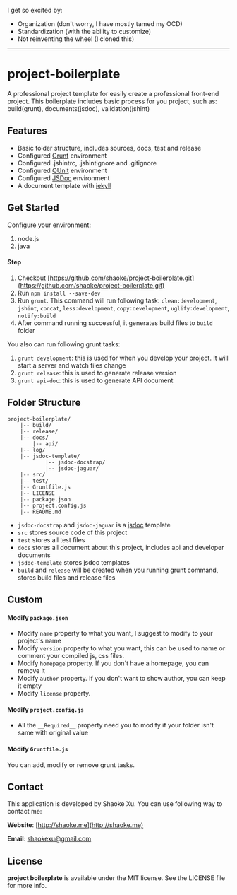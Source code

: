 I get so excited by:
- Organization (don't worry, I have mostly tamed my OCD)
- Standardization (with the ability to customize)
- Not reinventing the wheel (I cloned this)
------------------------------------------------------------------------

# project-boilerplate

A professional project template for easily create a professional front-end project. This boilerplate includes basic process for you project, such as: build(grunt), documents(jsdoc), validation(jshint)

## Features
* Basic folder structure, includes sources, docs, test and release
* Configured [Grunt](http://gruntjs.com) environment
* Configured .jshintrc, .jshintignore and .gitignore
* Configured [QUnit](http://qunitjs.com) environment
* Configured [JSDoc](http://usejsdoc.org) environment
* A document template with [jekyll](http://jekyllrb.com)

## Get Started
Configure your environment:

1. node.js
2. java

#### Step
1. Checkout [https://github.com/shaoke/project-boilerplate.git](https://github.com/shaoke/project-boilerplate.git)
2. Run `npm install --save-dev`
3. Run `grunt`. This command will run following task: `clean:development`, `jshint`, `concat`, `less:development`, `copy:development`, `uglify:development`, `notify:build`
4. After command running successful, it generates build files to `build` folder

You also can run following grunt tasks:

1. `grunt development`: this is used for when you develop your project. It will start a server and watch files change
2. `grunt release`: this is used to generate release version
3. `grunt api-doc`: this is used to generate API document

## Folder Structure

```
project-boilerplate/
	|-- build/
	|-- release/
	|-- docs/
		|-- api/
	|-- log/
	|-- jsdoc-template/
            |-- jsdoc-docstrap/
            |-- jsdoc-jaguar/
	|-- src/
	|-- test/
	|-- Gruntfile.js
	|-- LICENSE
	|-- package.json
	|-- project.config.js
	|-- README.md
```

* `jsdoc-docstrap` and `jsdoc-jaguar` is a [jsdoc](http://usejsdoc.org) template
* `src` stores source code of this project
* `test` stores all test files
* `docs` stores all document about this project, includes api and developer documents 
* `jsdoc-template` stores jsdoc templates
* `build` and `release` will be created when you running grunt command, stores build files and release files

## Custom
#### Modify `package.json`
* Modify `name` property to what you want, I suggest to modify to your project's name
* Modify `version` property to what you want, this can be used to name or comment your compiled js, css files.
* Modify `homepage` property. If you don't have a homepage, you can remove it
* Modify `author` property. If you don't want to show author, you can keep it empty
* Modify `license` property.

#### Modify `project.config.js`
* All the `__Required__` property need you to modify if your folder isn't same with original value

#### Modify `Gruntfile.js`
You can add, modify or remove grunt tasks.


## Contact
This application is developed by Shaoke Xu. You can use following way to contact me:

**Website**: [http://shaoke.me](http://shaoke.me)

**Email**: [ shaokexu@gmail.com ](shaokexu@gmail.com)

## License
**project boilerplate** is available under the MIT license. See the LICENSE file for more info.






